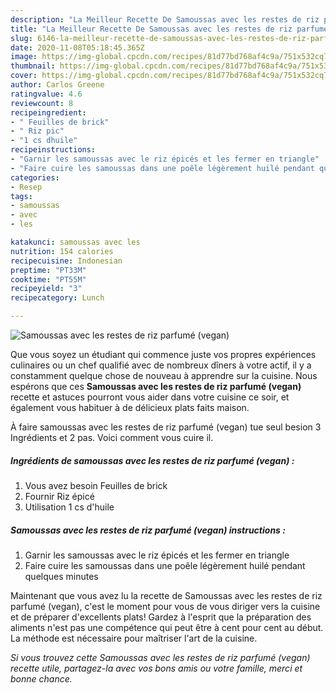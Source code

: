 ```yaml
---
description: "La Meilleur Recette De Samoussas avec les restes de riz parfumé (vegan)"
title: "La Meilleur Recette De Samoussas avec les restes de riz parfumé (vegan)"
slug: 6146-la-meilleur-recette-de-samoussas-avec-les-restes-de-riz-parfume-vegan
date: 2020-11-08T05:18:45.365Z
image: https://img-global.cpcdn.com/recipes/81d77bd768af4c9a/751x532cq70/samoussas-avec-les-restes-de-riz-parfume-vegan-photo-principale-de-la-recette.jpg
thumbnail: https://img-global.cpcdn.com/recipes/81d77bd768af4c9a/751x532cq70/samoussas-avec-les-restes-de-riz-parfume-vegan-photo-principale-de-la-recette.jpg
cover: https://img-global.cpcdn.com/recipes/81d77bd768af4c9a/751x532cq70/samoussas-avec-les-restes-de-riz-parfume-vegan-photo-principale-de-la-recette.jpg
author: Carlos Greene
ratingvalue: 4.6
reviewcount: 8
recipeingredient:
- " Feuilles de brick"
- " Riz pic"
- "1 cs dhuile"
recipeinstructions:
- "Garnir les samoussas avec le riz épicés et les fermer en triangle"
- "Faire cuire les samoussas dans une poêle légèrement huilé pendant quelques minutes"
categories:
- Resep
tags:
- samoussas
- avec
- les

katakunci: samoussas avec les 
nutrition: 154 calories
recipecuisine: Indonesian
preptime: "PT33M"
cooktime: "PT55M"
recipeyield: "3"
recipecategory: Lunch

---
```



![Samoussas avec les restes de riz parfumé (vegan)](https://img-global.cpcdn.com/recipes/81d77bd768af4c9a/751x532cq70/samoussas-avec-les-restes-de-riz-parfume-vegan-photo-principale-de-la-recette.jpg)

Que vous soyez un étudiant qui commence juste vos propres expériences culinaires ou un chef qualifié avec de nombreux dîners à votre actif, il y a constamment quelque chose de nouveau à apprendre sur la cuisine. Nous espérons que ces <strong> Samoussas avec les restes de riz parfumé (vegan) </strong> recette et astuces pourront vous aider dans votre cuisine ce soir, et également vous habituer à de délicieux plats faits maison.

<!--inarticleads1-->

À faire samoussas avec les restes de riz parfumé (vegan) tue seul besion 3 Ingrédients et 2 pas. Voici comment vous cuire il.

##### Ingrédients de samoussas avec les restes de riz parfumé (vegan) :

1. Vous avez besoin  Feuilles de brick
1. Fournir  Riz épicé
1. Utilisation 1 cs d&#39;huile




<!--inarticleads2-->

##### Samoussas avec les restes de riz parfumé (vegan) instructions :

1. Garnir les samoussas avec le riz épicés et les fermer en triangle
1. Faire cuire les samoussas dans une poêle légèrement huilé pendant quelques minutes




<!--inarticleads1-->

<p>
Maintenant que vous avez lu la recette de Samoussas avec les restes de riz parfumé (vegan), c'est le moment pour vous de vous diriger vers la cuisine et de préparer d'excellents plats! Gardez à l'esprit que la préparation des aliments n'est pas une compétence qui peut être à cent pour cent au début. La méthode est nécessaire pour maîtriser l'art de la cuisine.
</p>

<p>
<i>Si vous trouvez cette Samoussas avec les restes de riz parfumé (vegan) recette utile, partagez-la avec vos bons amis ou votre famille, merci et bonne chance.</i>
</p>
